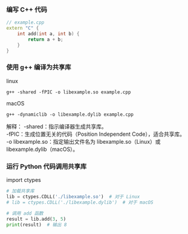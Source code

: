 ### 编写 C++ 代码
```cpp
// example.cpp
extern "C" {
    int add(int a, int b) {
        return a + b;
    }
}
```

### 使用 g++ 编译为共享库
linux
```
g++ -shared -fPIC -o libexample.so example.cpp
```

macOS
```
g++ -dynamiclib -o libexample.dylib example.cpp
```

解释：
-shared：指示编译器生成共享库。  
-fPIC：生成位置无关的代码（Position Independent Code），适合共享库。  
-o libexample.so：指定输出文件名为 libexample.so（Linux）或 libexample.dylib（macOS）。

### 运行 Python 代码调用共享库

import ctypes

```python
# 加载共享库
lib = ctypes.CDLL('./libexample.so')  # 对于 Linux
# lib = ctypes.CDLL('./libexample.dylib')  # 对于 macOS

# 调用 add 函数
result = lib.add(3, 5)
print(result)  # 输出 8
```
